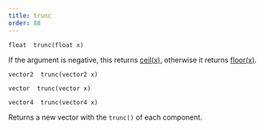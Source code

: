 ```yaml
---
title: trunc
order: 88
---
```

`float  trunc(float x)`

If the argument is negative, this returns [ceil(x)](./ceil "Returns the smallest integer greater than or equal to the argument."), otherwise it returns
[floor(x)](./floor "Returns the largest integer less than or equal to the argument.").

`vector2  trunc(vector2 x)`

`vector  trunc(vector x)`

`vector4  trunc(vector4 x)`

Returns a new vector with the `trunc()` of each component.
